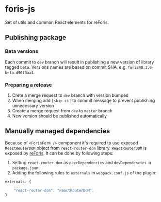# foris-js
Set of utils and common React elements for reForis.

## Publishing package

### Beta versions

Each commit to `dev` branch will result in publishing a new version of library
tagged `beta`. Versions names are based on commit SHA, e.g. 
`foris@0.1.0-beta.d9073aa4`.

### Preparing a release

1. Crete a merge request to `dev` branch with version bumped
2. When merging add `[skip ci]` to commit message to prevent publishing
unnecessary version
3. Create a merge request from `dev` to `master` branch
4. New version should be published automatically

## Manually managed dependencies
Because of `<ForisForm />` component it's required to use exposed `ReactRouterDOM`
object from `react-router-dom` library. `ReactRouterDOM` is exposed by
[reForis](https://gitlab.labs.nic.cz/turris/reforis/reforis/blob/master/js/webpack.config.js).
It can be done by following steps:
 
1. Setting `react-router-dom` as `peerDependencies` and `devDependencies` in `package.json`.
2. Adding the following rules to `externals` in `webpack.conf.js` of the plugin:

```js
externals: {
    ...
    "react-router-dom": "ReactRouterDOM",
}
```

